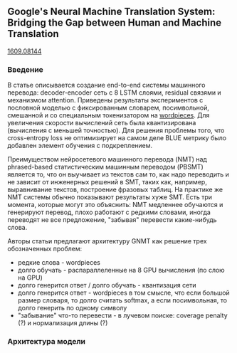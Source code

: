 ## Google's Neural Machine Translation System: Bridging the Gap between Human and Machine Translation
[1609.08144](https://arxiv.org/abs/1609.08144)

### Введение
В статье описывается создание end-to-end системы машинного перевода: decoder-encoder сеть с 8 LSTM слоями, residual связями и механизмом attention. Приведены результаты экспериментов с пословной моделью с фиксированным словарем, посимвольной, смешанной и со специальным токенизатором на [wordpieces](https://github.com/google/sentencepiece). Для увеличения скорости вычислений сеть была квантизирована (вычисления с меньшей точностью). Для решения проблемы того, что cross-entropy loss не оптимизирует на самом деле BLUE метрику было добавлен элемент обучения с подкреплением.

Преимуществом нейросетевого машинного перевода (NMT) над phrased-based статистическим машинным переводом (PBSMT) является то, что он выучивает из текстов сам то, как надо переводить и не зависит от инженерных решений в SMT, таких как, например, выравнивание текстов, построение фразовых таблиц. На практике же NMT системы обычно показывают результаты хуже SMT. Есть три момента, которые могут это объяснить: NMT медленнее обучаются и генерируют перевод, плохо работают с редкими словами, иногда переводят не все предложение, "забывая" перевести какие-нибудь слова.

Авторы статьи предлагают архитектуру GNMT как решение трех обозначенных проблем:
* редкие слова - wordpieces
* долго обучать - распараллеленные на 8 GPU вычисления (по слою на GPU)
* долго генерится ответ / долго обучать - квантизация сети
* долго генерится ответ - wordpieces в том смысле, что если большой размер словаря, то долго считать softmax, а если посимвольная, то долго генерить по одному символу
* "забывание" что-то перевести - в лучевом поиске: coverage penalty (?) и нормализация длины (?)

### Архитектура модели

### 
